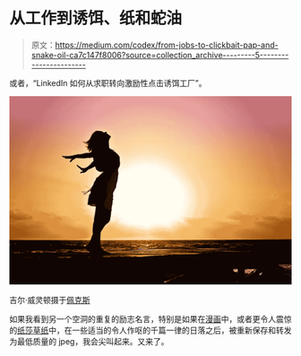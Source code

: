 # 从工作到诱饵、纸和蛇油

> 原文：<https://medium.com/codex/from-jobs-to-clickbait-pap-and-snake-oil-ca7c147f8006?source=collection_archive---------5----------------------->

或者，“LinkedIn 如何从求职转向激励性点击诱饵工厂”。

![](img/e160ad1f915e6965ac62c515582deb0a.png)

吉尔·威灵顿摄于[佩克斯](https://www.pexels.com/photo/lady-in-beach-silhouette-during-daytime-photography-40192/?utm_content=attributionCopyText&utm_medium=referral&utm_source=pexels)

如果我看到另一个空洞的重复的励志名言，特别是如果在[漫画](https://en.wikipedia.org/wiki/Comic_Sans)中，或者更令人震惊的[纸莎草纸](https://en.wikipedia.org/wiki/Papyrus_(typeface))中，在一些适当的令人作呕的千篇一律的日落之后，被重新保存和转发为最低质量的 jpeg，我会尖叫起来。又来了。